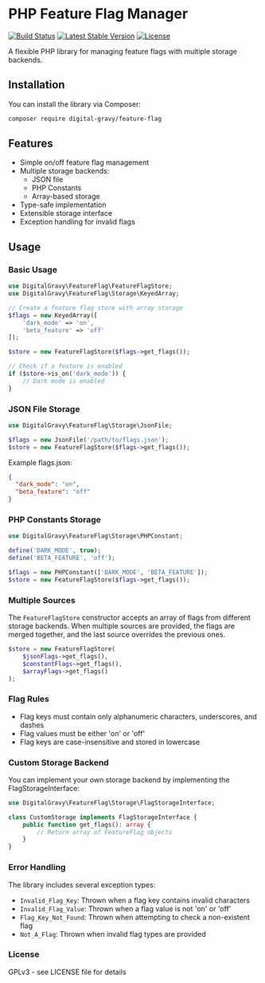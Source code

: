 # PHP Feature Flag Manager

[![Build Status](https://github.com/Digital-Gravy/feature-flag/actions/workflows/ci.yml/badge.svg)](https://github.com/digitalgravy/feature-flag/actions/workflows/ci.yml)
[![Latest Stable Version](https://poser.pugx.org/digital-gravy/feature-flag/v)](https://packagist.org/packages/digital-gravy/feature-flag)
[![License](https://poser.pugx.org/digital-gravy/feature-flag/license)](https://packagist.org/packages/digital-gravy/feature-flag)

A flexible PHP library for managing feature flags with multiple storage backends.

## Installation

You can install the library via Composer:

```bash
composer require digital-gravy/feature-flag
```

## Features

- Simple on/off feature flag management
- Multiple storage backends:
  - JSON file
  - PHP Constants
  - Array-based storage
- Type-safe implementation
- Extensible storage interface
- Exception handling for invalid flags

## Usage

### Basic Usage

```php
use DigitalGravy\FeatureFlag\FeatureFlagStore;
use DigitalGravy\FeatureFlag\Storage\KeyedArray;

// Create a feature flag store with array storage
$flags = new KeyedArray([
    'dark_mode' => 'on',
    'beta_feature' => 'off'
]);

$store = new FeatureFlagStore($flags->get_flags());

// Check if a feature is enabled
if ($store->is_on('dark_mode')) {
    // Dark mode is enabled
}
```

### JSON File Storage

```php
use DigitalGravy\FeatureFlag\Storage\JsonFile;

$flags = new JsonFile('/path/to/flags.json');
$store = new FeatureFlagStore($flags->get_flags());
```

Example flags.json:

```json
{
  "dark_mode": "on",
  "beta_feature": "off"
}
```

### PHP Constants Storage

```php
use DigitalGravy\FeatureFlag\Storage\PHPConstant;

define('DARK_MODE', true);
define('BETA_FEATURE', 'off');

$flags = new PHPConstant(['DARK_MODE', 'BETA_FEATURE']);
$store = new FeatureFlagStore($flags->get_flags());
```

### Multiple Sources

The `FeatureFlagStore` constructor accepts an array of flags from different storage backends.
When multiple sources are provided, the flags are merged together, and the last source overrides the previous ones.

```php
$store = new FeatureFlagStore(
    $jsonFlags->get_flags(),
    $constantFlags->get_flags(),
    $arrayFlags->get_flags()
);
```

### Flag Rules

- Flag keys must contain only alphanumeric characters, underscores, and dashes
- Flag values must be either 'on' or 'off'
- Flag keys are case-insensitive and stored in lowercase

### Custom Storage Backend

You can implement your own storage backend by implementing the FlagStorageInterface:

```php
use DigitalGravy\FeatureFlag\Storage\FlagStorageInterface;

class CustomStorage implements FlagStorageInterface {
    public function get_flags(): array {
        // Return array of FeatureFlag objects
    }
}
```

### Error Handling

The library includes several exception types:

- `Invalid_Flag_Key`: Thrown when a flag key contains invalid characters
- `Invalid_Flag_Value`: Thrown when a flag value is not 'on' or 'off'
- `Flag_Key_Not_Found`: Thrown when attempting to check a non-existent flag
- `Not_A_Flag`: Thrown when invalid flag types are provided

### License

GPLv3 - see LICENSE file for details
